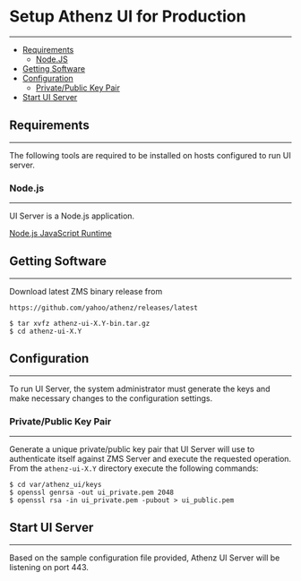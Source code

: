 # Setup Athenz UI for Production
--------------------------------

* [Requirements](#requirements)
    * [Node.JS](#nodejs)
* [Getting Software](#getting-software)
* [Configuration](#configuration)
    * [Private/Public Key Pair](#privatepublic-key-pair)
* [Start UI Server](#start-ui-server)

## Requirements
---------------

The following tools are required to be installed on hosts
configured to run UI server.

### Node.js
-----------

UI Server is a Node.js application.

[Node.js JavaScript Runtime](https://nodejs.org/en/)

## Getting Software
-------------------

Download latest ZMS binary release from

```
https://github.com/yahoo/athenz/releases/latest
```

```shell
$ tar xvfz athenz-ui-X.Y-bin.tar.gz
$ cd athenz-ui-X.Y
```

## Configuration
----------------

To run UI Server, the system administrator must generate the keys
and make necessary changes to the configuration settings.

### Private/Public Key Pair
---------------------------

Generate a unique private/public key pair that UI Server will use
to authenticate itself against ZMS Server and execute the requested
operation. From the `athenz-ui-X.Y` directory execute the following
commands:

```shell
$ cd var/athenz_ui/keys
$ openssl genrsa -out ui_private.pem 2048
$ openssl rsa -in ui_private.pem -pubout > ui_public.pem
```

## Start UI Server
------------------


Based on the sample configuration file provided, Athenz UI Server will be listening
on port 443.
